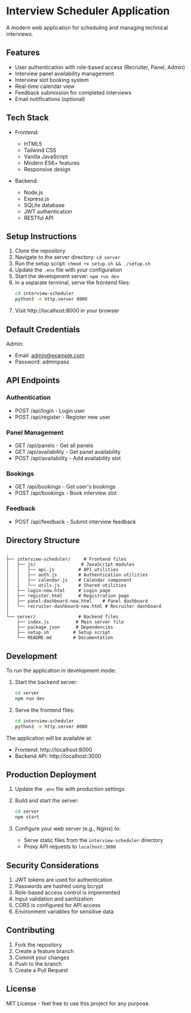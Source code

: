 # Interview Scheduler Application

A modern web application for scheduling and managing technical interviews.

## Features

- User authentication with role-based access (Recruiter, Panel, Admin)
- Interview panel availability management
- Interview slot booking system
- Real-time calendar view
- Feedback submission for completed interviews
- Email notifications (optional)

## Tech Stack

- Frontend:
  - HTML5
  - Tailwind CSS
  - Vanilla JavaScript
  - Modern ES6+ features
  - Responsive design

- Backend:
  - Node.js
  - Express.js
  - SQLite database
  - JWT authentication
  - RESTful API

## Setup Instructions

1. Clone the repository
2. Navigate to the server directory: `cd server`
3. Run the setup script: `chmod +x setup.sh && ./setup.sh`
4. Update the `.env` file with your configuration
5. Start the development server: `npm run dev`
6. In a separate terminal, serve the frontend files:
   ```bash
   cd interview-scheduler
   python3 -m http.server 8000
   ```
7. Visit http://localhost:8000 in your browser

## Default Credentials

Admin:
- Email: admin@example.com
- Password: adminpass

## API Endpoints

### Authentication
- POST /api/login - Login user
- POST /api/register - Register new user

### Panel Management
- GET /api/panels - Get all panels
- GET /api/availability - Get panel availability
- POST /api/availability - Add availability slot

### Bookings
- GET /api/bookings - Get user's bookings
- POST /api/bookings - Book interview slot

### Feedback
- POST /api/feedback - Submit interview feedback

## Directory Structure

```
.
├── interview-scheduler/     # Frontend files
│   ├── js/                 # JavaScript modules
│   │   ├── api.js         # API utilities
│   │   ├── auth.js        # Authentication utilities
│   │   ├── calendar.js    # Calendar component
│   │   └── utils.js       # Shared utilities
│   ├── login-new.html     # Login page
│   ├── register.html      # Registration page
│   ├── panel-dashboard-new.html    # Panel dashboard
│   └── recruiter-dashboard-new.html # Recruiter dashboard
│
└── server/                # Backend files
    ├── index.js          # Main server file
    ├── package.json      # Dependencies
    ├── setup.sh         # Setup script
    └── README.md        # Documentation
```

## Development

To run the application in development mode:

1. Start the backend server:
   ```bash
   cd server
   npm run dev
   ```

2. Serve the frontend files:
   ```bash
   cd interview-scheduler
   python3 -m http.server 8000
   ```

The application will be available at:
- Frontend: http://localhost:8000
- Backend API: http://localhost:3000

## Production Deployment

1. Update the `.env` file with production settings
2. Build and start the server:
   ```bash
   cd server
   npm start
   ```

3. Configure your web server (e.g., Nginx) to:
   - Serve static files from the `interview-scheduler` directory
   - Proxy API requests to `localhost:3000`

## Security Considerations

1. JWT tokens are used for authentication
2. Passwords are hashed using bcrypt
3. Role-based access control is implemented
4. Input validation and sanitization
5. CORS is configured for API access
6. Environment variables for sensitive data

## Contributing

1. Fork the repository
2. Create a feature branch
3. Commit your changes
4. Push to the branch
5. Create a Pull Request

## License

MIT License - feel free to use this project for any purpose.
